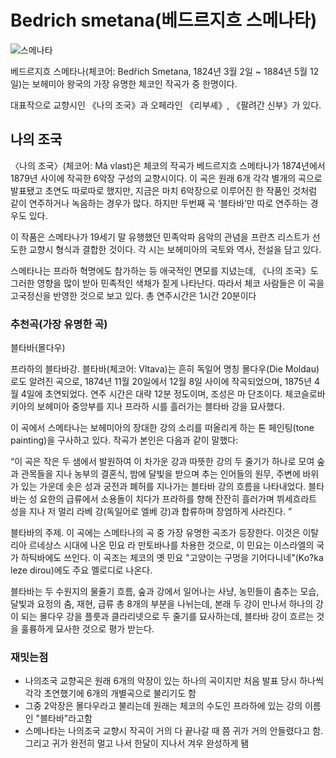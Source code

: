 # Bedrich smetana(베드르지흐 스메나타)

![스메나타](https://upload.wikimedia.org/wikipedia/commons/7/74/FriedrichSmetana.jpg)

베드르지흐 스메타나(체코어: Bedřich Smetana, 1824년 3월 2일 ~ 1884년 5월 12일)는 보헤미아 왕국의 가장 유명한 체코인 작곡가 중 한명이다.

대표작으로 교향시인 《나의 조국》과 오페라인 《리부셰》, 《팔려간 신부》가 있다.

## 나의 조국

〈나의 조국〉(체코어: Má vlast)은 체코의 작곡가 베드르지흐 스메타나가 1874년에서 1879년 사이에 작곡한 6악장 구성의 교향시이다. 이 곡은 원래 6개 각각 별개의 곡으로 발표됐고 초연도 따로따로 했지만, 지금은 마치 6악장으로 이루어진 한 작품인 것처럼 같이 연주하거나 녹음하는 경우가 많다. 하지만 두번째 곡 ‘블타바’만 따로 연주하는 경우도 있다.

이 작품은 스메타나가 19세기 말 유행했던 민족악파 음악의 관념을 프란츠 리스트가 선도한 교향시 형식과 결합한 것이다. 각 시는 보헤미아의 국토와 역사, 전설을 담고 있다.

스메타나는 프라하 혁명에도 참가하는 등 애국적인 면모를 지녔는데, 《나의 조국》도 그러한 영향을 많이 받아 민족적인 색채가 짙게 나타난다. 따라서 체코 사람들은 이 곡을 고국정신을 반영한 것으로 보고 있다. 총 연주시간은 1시간 20분이다

### 추천곡(가장 유명한 곡)

블타바(몰다우)

프라하의 블타바강.
블타바(체코어: Vltava)는 흔히 독일어 명칭 몰다우(Die Moldau)로도 알려진 곡으로, 1874년 11월 20일에서 12월 8일 사이에 작곡되었으며, 1875년 4월 4일에 초연되었다. 연주 시간은 대략 12분 정도이며, 조성은 마 단조이다. 체코슬로바키아의 보헤미아 중앙부를 지나 프라하 시를 흘러가는 블타바 강을 묘사했다.

이 곡에서 스메타나는 보헤미아의 장대한 강의 소리를 떠올리게 하는 톤 페인팅(tone painting)을 구사하고 있다. 작곡가 본인은 다음과 같이 말했다:

“이 곡은 작은 두 샘에서 발원하여 이 차가운 강과 따뜻한 강의 두 줄기가 하나로 모여 숲과 관목들을 지나 농부의 결혼식, 밤에 달빛을 받으며 추는 인어들의 원무, 주변에 바위가 있는 가운데 솟은 성과 궁전과 폐허를 지나가는 블타바 강의 흐름을 나타내었다. 블타바는 성 요한의 급류에서 소용돌이 치다가 프라하를 향해 잔잔히 흘러가며 뷔세흐라트 성을 지나 저 멀리 라베 강(독일어로 엘베 강)과 합류하며 장엄하게 사라진다. ”

블타바의 주제.
이 곡에는 스메타나의 곡 중 가장 유명한 곡조가 등장한다. 이것은 이탈리아 르네상스 시대에 나온 민요 라 만토바나를 차용한 것으로, 이 민요는 이스라엘의 국가 하틱바에도 쓰인다. 이 곡조는 체코의 옛 민요 "고양이는 구멍을 기어다니네"(Ko?ka leze dirou)에도 주요 멜로디로 나온다.

블타바는 두 수원지의 물줄기 흐름, 숲과 강에서 일어나는 사냥, 농민들이 춤추는 모습, 달빛과 요정의 춤, 재현, 급류 총 8개의 부분을 나뉘는데, 본래 두 강이 만나서 하나의 강이 되는 몰다우 강을 플룻과 클라리넷으로 두 줄기를 묘사하는데, 블타바 강이 흐르는 것을 훌륭하게 묘사한 것으로 평가 받는다.

### 재밋는점

- 나의조국 교향곡은 원래 6개의 악장이 있는 하나의 곡이지만 처음 발표 당시 하나씩 각각 초연했기에 6개의 개별곡으로 불리기도 함
- 그중 2악장은 몰다우라고 불리는데 원래는 체코의 수도인 프라하에 있는 강의 이름인 "블타바"라고함
- 스메나타는 나의조국 교향시 작곡이 거의 다 끝나갈 때 쯤 귀가 거의 안들렸다고 함. 그리고 귀가 완전히 멀고 나서 한달이 지나서 겨우 완성하게 됌
